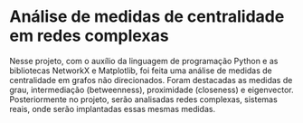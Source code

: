 # Análise de medidas de centralidade em redes complexas
Nesse projeto, com o auxílio da linguagem de programação Python e as bibliotecas NetworkX e Matplotlib, foi feita uma análise de medidas de centralidade em grafos não direcionados. Foram destacadas as medidas de grau, intermediação (betweenness), proximidade (closeness) e eigenvector. Posteriormente no projeto, serão analisadas redes complexas, sistemas reais, onde serão implantadas essas mesmas medidas.
